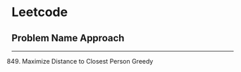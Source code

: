 # Leetcode

## Problem Name                                   Approach
----------------------------------------          ---------------------------
849. Maximize Distance to Closest Person          Greedy
